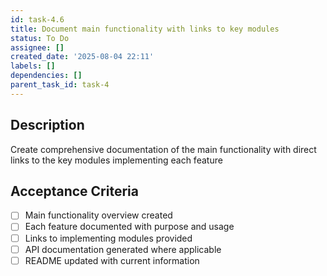```yaml
---
id: task-4.6
title: Document main functionality with links to key modules
status: To Do
assignee: []
created_date: '2025-08-04 22:11'
labels: []
dependencies: []
parent_task_id: task-4
---
```


## Description

Create comprehensive documentation of the main functionality with direct links to the key modules implementing each feature

## Acceptance Criteria

- [ ] Main functionality overview created
- [ ] Each feature documented with purpose and usage
- [ ] Links to implementing modules provided
- [ ] API documentation generated where applicable
- [ ] README updated with current information
